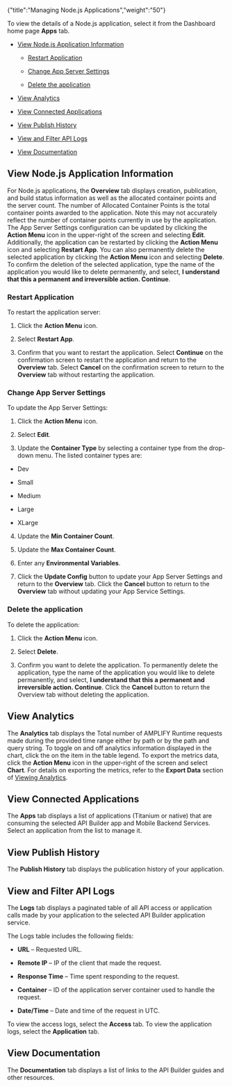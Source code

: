 {"title":"Managing Node.js Applications","weight":"50"}

To view the details of a Node.js application, select it from the Dashboard home page **Apps** tab.

* [View Node.js Application Information](#ViewNode.jsApplicationInformation)

  * [Restart Application](#RestartApplication)

  * [Change App Server Settings](#ChangeAppServerSettings)

  * [Delete the application](#Deletetheapplication)

* [View Analytics](#ViewAnalytics)

* [View Connected Applications](#ViewConnectedApplications)

* [View Publish History](#ViewPublishHistory)

* [View and Filter API Logs](#ViewandFilterAPILogs)

* [View Documentation](#ViewDocumentation)


## View Node.js Application Information

For Node.js applications, the **Overview** tab displays creation, publication, and build status information as well as the allocated container points and the server count. The number of Allocated Container Points is the total container points awarded to the application. Note this may not accurately reflect the number of container points currently in use by the application. The App Server Settings configuration can be updated by clicking the **Action Menu** icon in the upper-right of the screen and selecting **Edit**. Additionally, the application can be restarted by clicking the **Action Menu** icon and selecting **Restart App**. You can also permanently delete the selected application by clicking the **Action Menu** icon and selecting **Delete**. To confirm the deletion of the selected application, type the name of the application you would like to delete permanently, and select, **I understand that this a permanent and irreversible action. Continue**.

### Restart Application

To restart the application server:

1. Click the **Action Menu** icon.

2. Select **Restart App**.

3. Confirm that you want to restart the application. Select **Continue** on the confirmation screen to restart the application and return to the **Overview** tab. Select **Cancel** on the confirmation screen to return to the **Overview** tab without restarting the application.


### Change App Server Settings

To update the App Server Settings:

1. Click the **Action Menu** icon.

2. Select **Edit**.

3. Update the **Container Type** by selecting a container type from the drop-down menu. The listed container types are:

  * Dev

  * Small

  * Medium

  * Large

  * XLarge

4. Update the **Min Container Count**.

5. Update the **Max Container Count**.

6. Enter any **Environmental Variables**.

7. Click the **Update Config** button to update your App Server Settings and return to the **Overview** tab. Click the **Cancel** button to return to the **Overview** tab without updating your App Service Settings.


### Delete the application

To delete the application:

1. Click the **Action Menu** icon.

2. Select **Delete**.

3. Confirm you want to delete the application. To permanently delete the application, type the name of the application you would like to delete permanently, and select, **I understand that this a permanent and irreversible action. Continue**. Click the **Cancel** button to return the Overview tab without deleting the application.


## View Analytics

The **Analytics** tab displays the Total number of AMPLIFY Runtime requests made during the provided time range either by path or by the path and query string. To toggle on and off analytics information displayed in the chart, click the on the item in the table legend. To export the metrics data, click the **Action Menu** icon in the upper-right of the screen and select **Chart**. For details on exporting the metrics, refer to the **Export Data** section of [Viewing Analytics](#undefined).

## View Connected Applications

The **Apps** tab displays a list of applications (Titanium or native) that are consuming the selected API Builder app and Mobile Backend Services. Select an application from the list to manage it.

## View Publish History

The **Publish History** tab displays the publication history of your application.

## View and Filter API Logs

The **Logs** tab displays a paginated table of all API access or application calls made by your application to the selected API Builder application service.

The Logs table includes the following fields:

* **URL** – Requested URL.

* **Remote IP** – IP of the client that made the request.

* **Response Time** – Time spent responding to the request.

* **Container** – ID of the application server container used to handle the request.

* **Date/Time** – Date and time of the request in UTC.


To view the access logs, select the **Access** tab. To view the application logs, select the **Application** tab.

## View Documentation

The **Documentation** tab displays a list of links to the API Builder guides and other resources.
